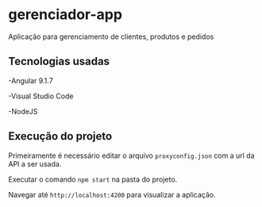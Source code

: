 # gerenciador-app

Aplicação para gerenciamento de clientes, produtos e pedidos

## Tecnologias usadas
  -Angular 9.1.7
  
  -Visual Studio Code
  
  -NodeJS
  
## Execução do projeto
  
  Primeiramente é necessário editar o arquivo `proxyconfig.json` com a url da API a ser usada.
  
  Executar o comando `npm start` na pasta do projeto.
  
  Navegar até `http://localhost:4200` para visualizar a aplicação.
